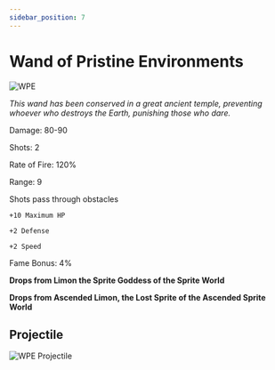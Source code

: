 ```yaml
---
sidebar_position: 7
---
```


# Wand of Pristine Environments

![WPE](http://i.imgur.com/wNdOuqp.png)

<i>This wand has been conserved in a great ancient temple, preventing whoever who destroys the Earth, punishing those who dare.</i>

Damage: 80-90

Shots: 2

Rate of Fire: 120% 

Range: 9 

Shots pass through obstacles

    +10 Maximum HP
    
    +2 Defense
    
    +2 Speed

Fame Bonus: 4%

**Drops from Limon the Sprite Goddess of the Sprite World**

**Drops from Ascended Limon, the Lost Sprite of the Ascended Sprite World**

## Projectile

![WPE Projectile](https://cdn.discordapp.com/attachments/953134990428868629/997626726945394738/wandofpristineenvironments.gif)
